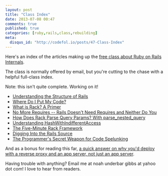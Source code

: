 ```yaml
---
layout: post
title: "Class Index"
date: 2013-07-08 00:47
comments: true
published: true
categories: [ruby,rails,class,rebuilding]
meta:
  disqus_id: "http://codefol.io/posts/47-Class-Index"
---
```

Here's an index of the articles making up the <a href="http://eepurl.com/CWXED">free class about Ruby on Rails Internals</a>.

The class is normally offered by email, but you're cutting to the chase with a helpful full-class index.

Note: this isn't quite complete.  Working on it!

<ul>
<li><a href="http://codefol.io/posts/46-Understanding-the-Structure-of-Rails">Understanding the Structure of Rails</a></li>
<li><a href="http://codefol.io/posts/48-Where-Do-I-Put-My-Code-">Where Do I Put My Code?</a></li>
<li><a href="http://codefol.io/posts/14--What-is-Rack-A-Primer">What is Rack?  A Primer</a></li>
<li><a href="http://codefol.io/posts/32-No-More-Requires">No More Requires -- Rails Doesn't Need Requires and Neither Do You</a></li>
<li><a href="http://codefol.io/posts/9-How-Does-Rack-Parse-Query-Params-With-parse-nested-query">How Does Rack Parse Query Params?  With parse_nested_query</a></li>
<li><a href="http://codefol.io/posts/11-Deep-Rails-Understanding-HashWithIndifferentAccess-Understanding-the-Params-Hash">Understanding HashWithIndifferentAccess</a></li>
<li><a href="http://portal.sliderocket.com/AIMWD/Five-Minute-Framework">The Five-Minute Rack Framework</a></li>
<li><a href="http://codefol.io/posts/51-Digging-Into-the-Rails-Source">Digging Into the Rails Source</a></li>
<li><a href="http://codefol.io/posts/52-The-Programmer-s-Secret-Weapon-for-Code-Spelunking">The Programmer's Secret Weapon for Code Spelunking</a></li>
</ul>

And as a bonus for reading this far, <a href="http://codefol.io/posts/50-Web-Servers-and-Application-Servers">a quick answer on why you'd deploy with a reverse proxy and an app server, not just an app server</a>.

Having trouble with anything?  Email me at noah underbar gibbs at yahoo dot com!  I love to hear from readers.

